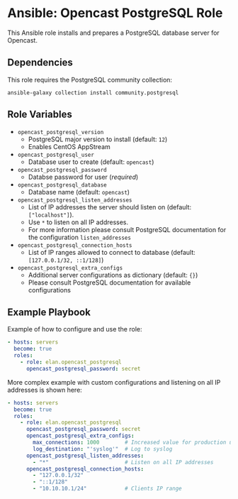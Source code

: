 Ansible: Opencast PostgreSQL Role
=================================

This Ansible role installs and prepares a PostgreSQL database server for Opencast.


Dependencies
------------

This role requires the PostgreSQL community collection:

```
ansible-galaxy collection install community.postgresql
```


Role Variables
--------------

- `opencast_postgresql_version`
	- PostgreSQL major version to install (default: `12`)
	- Enables CentOS AppStream
- `opencast_postgresql_user`
	- Database user to create (default: `opencast`)
- `opencast_postgresql_password`
	- Databse password for user (_required_)
- `opencast_postgresql_database`
	- Database name (default: `opencast`)
- `opencast_postgresql_listen_addresses`
	- List of IP addresses the server should listen on (default: `["localhost"]`).
	- Use `*` to listen on all IP addresses.
	- For more information please consult PostgreSQL documentation for the configuration `listen_addresses`
- `opencast_postgresql_connection_hosts`
	- List of IP ranges allowed to connect to database (default: `[127.0.0.1/32, ::1/128]`)
- `opencast_postgresql_extra_configs`
	- Additional server configurations as dictionary (default: `{}`)
	- Please consult PostgreSQL documentation for available configurations


Example Playbook
----------------

Example of how to configure and use the role:

```yaml
- hosts: servers
  become: true
  roles:
    - role: elan.opencast_postgresql
      opencast_postgresql_password: secret
```

More complex example with custom configurations and listening on all IP addresses is shown here:

```yaml
- hosts: servers
  become: true
  roles:
    - role: elan.opencast_postgresql
      opencast_postgresql_password: secret
      opencast_postgresql_extra_configs:
        max_connections: 1000        # Increased value for production use
        log_destination: "'syslog'"  # Log to syslog
      opencast_postgresql_listen_addresses:
        - "*"                        # Listen on all IP addresses
      opencast_postgresql_connection_hosts:
        - "127.0.0.1/32"
        - "::1/128"
        - "10.10.10.1/24"            # Clients IP range
```
